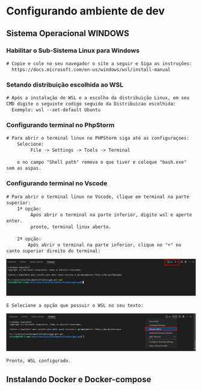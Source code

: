 # Configurando ambiente de dev

## Sistema Operacional WINDOWS

### Habilitar o Sub-Sistema Linux para Windows
```
# Copie e cole no seu navegador o site a seguir e Siga as instruções:
  https://docs.microsoft.com/en-us/windows/wsl/install-manual
```
### Setando distribuição escolhida ao WSL
```
# Após a instalação do WSL e a escolha da distribuição Linux, em seu CMD digite o seguinte codigo seguido da Distribuicao escolhida:
  Exemplo: wsl --set-default Ubuntu
```

### Configurando terminal no PhpStorm 

```
# Para abrir o terminal linux no PHPStorm siga até as configuraçoes:
    Selecione:
         File -> Settings -> Tools -> Terminal

    e no campo "Shell path" remova o que tiver e coloque "bash.exe" sem as aspas.
```

### Configurando terminal no Vscode 

```
# Para abrir o terminal linux no Vscode, clique em terminal na parte superior:
    1ª opção:
         Após abrir o terminal na parte inferior, digite wsl e aperte enter.
         pronto, terminal linux aberto.
 
    2ª opção:
        Após abrir o terminal na parte inferior, clique no "+" no canto superior direito do terminal:
```
![alt text](./readme/image/vscode_terminal.png)

```
E Selecione a opção que possuir o WSL no seu texto:
```

![alt text](./readme/image/vscode_terminal_wsl.png)

```
Pronto, WSL configurado.
```

## Instalando Docker e Docker-compose

